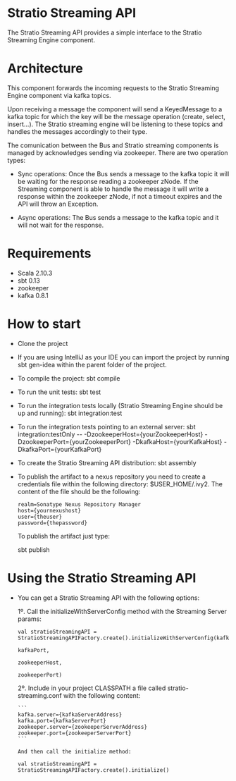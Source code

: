 Stratio Streaming API
=====================

The Stratio Streaming API provides a simple interface to the Stratio Streaming Engine component.

Architecture
============

This component forwards the incoming requests to the Stratio Streaming Engine component via kafka topics.

Upon receiving a message the component will send a KeyedMessage to a kafka topic for which the key will be the message operation (create, select, insert...). The Stratio streaming engine will be listening to these topics and handles the messages accordingly to their type.

The comunication between the Bus and Stratio streaming components is managed by acknowledges sending via zookeeper. There are two operation types:

   * Sync operations: Once the Bus sends a message to the kafka topic it will be waiting for the response reading a zookeeper zNode. If the Streaming component is able to handle the message it will write a response within the zookeeper zNode, if not a timeout expires and the API will throw an Exception.

   * Async operations: The Bus sends a message to the kafka topic and it will not wait for the response.


Requirements
============

  * Scala 2.10.3
  * sbt 0.13
  * zookeeper
  * kafka 0.8.1

How to start
============

  * Clone the project

  * If you are using IntelliJ as your IDE you can import the project by running sbt gen-idea within the parent folder of the project. 

  * To compile the project:
        sbt compile

  * To run the unit tests:
        sbt test

  * To run the integration tests locally (Stratio Streaming Engine should be up and running):
        sbt integration:test

  * To run the integration tests pointing to an external server:
        sbt integration:testOnly -- -DzookeeperHost={yourZookeeperHost} -DzookeeperPort={yourZookeeperPort} -DkafkaHost={yourKafkaHost} -DkafkaPort={yourKafkaPort}

  * To create the Stratio Streaming API distribution:
        sbt assembly

  * To publish the artifact to a nexus repository you need to create a credentials file within the following directory: $USER_HOME/.ivy2.
    The content of the file should be the following:

     ```
     realm=Sonatype Nexus Repository Manager
     host={yournexushost}
     user={theuser}
     password={thepassword}
     ```

     To publish the artifact just type:

       sbt publish

Using the Stratio Streaming API
===============================

  * You can get a Stratio Streaming API with the following options:

    1º. Call the initializeWithServerConfig method with the Streaming Server params:

        val stratioStreamingAPI = StratioStreamingAPIFactory.create().initializeWithServerConfig(kafkaHost,
                                                                    kafkaPort,
                                                                    zookeeperHost,
                                                                    zookeeperPort)

    2º. Include in your project CLASSPATH a file called stratio-streaming.conf with the following content:

        ```
        kafka.server={kafkaServerAddress}
        kafka.port={kafkaServerPort}
        zookeeper.server={zookeeperServerAddress}
        zookeeper.port={zookeeperServerPort}
        ```

        And then call the initialize method:

        val stratioStreamingAPI = StratioStreamingAPIFactory.create().initialize()
 
